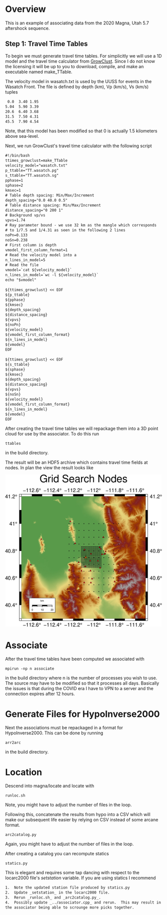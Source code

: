# Overview

This is an example of associating data from the 2020 Magna, Utah 5.7 aftershock sequence.

## Step 1: Travel Time Tables

To begin we must generate travel time tables.  For simplicitly we will use a  1D model and the travel time calculator from [GrowClust](https://github.com/interseismic/PhaseLink/blob/master/raytracer.tar.gz).  Since I do not know the licensing it will be up to you to download, compile, and make an executable named make\_TTable.

The velocity model in wasatch.txt is used by the UUSS for events in the Wasatch Front.  The file is defined by depth (km), Vp (km/s), Vs (km/s) tuples

     0.0  3.40 1.95
    5.04  5.90 3.39
    20.6  6.40 3.68
    31.5  7.50 4.31
    45.5  7.90 4.54

Note, that this model has been modified so that 0 is actually 1.5 kilometers above sea-level.

Next, we run GrowClust's travel time calculator with the following script

    #!/bin/bash
    ttimes_growclust=make_TTable
    velocity_model="wasatch.txt"
    p_ttable="TT.wasatch.pg"
    s_ttable="TT.wasatch.sg"
    pphase=1
    sphase=2
    kmsec=1
    # Table depth spacing: Min/Max/Increment
    depth_spacing="0.0 40.0 0.5"
    # Table distance spacing: Min/Max/Increment
    distance_spacing="0 200 1"
    # Background vp/vs
    vpvs=1.74
    # Ray parameter bound - we use 32 km as the mangle which corresponds
    # to 1/7.5 and 1/4.31 as seen in the following 2 lines 
    noPn=0.133
    noSn=0.238
    # First column is depth
    vmodel_first_column_format=1
    # Read the velocity model into a
    n_lines_in_model=5
    # Read the file
    vmodel=`cat ${velocity_model}`
    n_lines_in_model=`wc -l ${velocity_model}`
    echo "$vmodel"

    ${ttimes_growclust} << EOF
    ${p_ttable}
    ${pphase}
    ${kmsec}
    ${depth_spacing}
    ${distance_spacing}
    ${vpvs}
    ${noPn}
    ${velocity_model}
    ${vmodel_first_column_format}
    ${n_lines_in_model}
    ${vmodel}
    EOF

    ${ttimes_growclust} << EOF
    ${s_ttable}
    ${sphase}
    ${kmsec}
    ${depth_spacing}
    ${distance_spacing}
    ${vpvs}
    ${noSn}
    ${velocity_model}
    ${vmodel_first_column_format}
    ${n_lines_in_model}
    ${vmodel}
    EOF

After creating the travel time tables we will repackage them into a 3D point cloud for use by the associator.  To do this run

    ttables

in the build directory.
    
The result will be an HDF5 archive which contains travel time fields at nodes.  In plan the view the result looks like

![Grid search nodes](gridSearch.jpg)
    
# Associate

After the travel time tables have been computed we associated with

    mpirun -np n associate 

in the build directory where n is the number of processes you wish to use.  The source may have to be modified so that it processes all days.  Basically the issues is that during the COVID era I have to VPN to a server and the connection expires after 12 hours.

# Generate Files for HypoInverse2000

Next the associations must be repackaged in a format for HypoInverse2000.  This can be done by running 

    arr2arc

in the build directory.

# Location

Descend into magna/locate and locate with

    runloc.sh

Note, you might have to adjust the number of files in the loop.

Following this, concatenate the results from hypo into a CSV which will make our subsequent life easier by relying on CSV instead of some arcane format.

    arc2catalog.py

Again, you might have to adjust the number of files in the loop.

After creating a catalog you can recompute statics

    statics.py

This is elegant and requires some tap dancing with respect to the locarc2000 file's _setstation_ variable.  If you are using statics I recommend

    1.  Note the updated station file produced by statics.py
    2.  Update _setstation_ in the locarc2000 file.
    3.  Rerun _runloc.sh_ and _arc2catalog.py_.
    4.  Possibly update _../associator.cpp_ and rerun.  This may result in the associator being able to scrounge more picks together.

